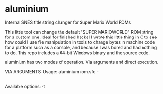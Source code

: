 # aluminium

Internal SNES title string changer for Super Mario World ROMs

This little tool can change the default "SUPER MARIOWORLD" ROM string for a custom one. Ideal for finished hacks!
I wrote this little thing in C to see how could I use file manipulation in tools to change bytes in machine code for a platform such as
a console, and because I was bored and had nothing to do. This repo includes a 64-bit Windows binary and the source code.

aluminium has two modes of operation. Via arguments and direct execution.

VIA ARGUMENTS:
Usage: aluminium rom.sfc -<option>

Available options:
  -t <TITLE>: This option writes a custom 20-character title into the target ROM. Any characters after the 20th are ignored, and this is by design.
  -d: Displays part of the target ROM's information
  -r: Restores the target ROM's original game string. The original string is "SUPER MARIOWORLD\20h\20h\20h\20h\20h".
  
UNDER DIRECT EXECUTION:
1. Open up aluminium.
2. Input ROM filename.
3. Type the new title, or type a special command into the prompt.

Special commands:
"restore": Restores the target ROM's original game string. The original string is "SUPER MARIOWORLD\20h\20h\20h\20h\20h".
"exit": Quits without doing anything.
